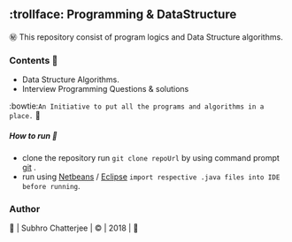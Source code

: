 ## :trollface: Programming & DataStructure

 :secret: This repository consist of program logics and Data Structure algorithms.

### Contents  :children_crossing:
-  Data Structure Algorithms.
-  Interview Programming Questions & solutions

:bowtie:`An Initiative to put all the programs and algorithms in a place.` :gift:

##### How to run :runner:

- clone the repository run `git clone repoUrl` by using command prompt [git](https://git-scm.com/) .
- run using [Netbeans](https://netbeans.org/downloads/?pagelang=pt_BR) / [Eclipse](http://www.eclipse.org/downloads/packages/release/2018-09/r/eclipse-ide-java-ee-developers) `import respective .java files into IDE before running`.

### Author
 :santa: | Subhro Chatterjee | :copyright: | 2018 | :gift:   
